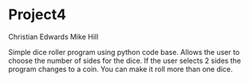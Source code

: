 # Project4

Christian Edwards
Mike Hill

Simple dice roller program using python code base. Allows the user to choose the number of sides for the dice. If the user selects 2 sides the program changes to a coin. You can make it roll more than one dice. 
